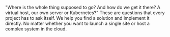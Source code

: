  "Where is the whole thing supposed to go? And how do we get it there? A virtual host, our own server or Kubernetes?" These are questions that every project has to ask itself. We help you find a solution and implement it directly. No matter whether you want to launch a single site or host a complex system in the cloud.